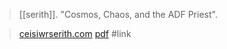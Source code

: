 > [[serith]]. "Cosmos, Chaos, and the ADF Priest".

> [ceisiwrserith.com](http://www.ceisiwrserith.com/ritual/theory/cosmoschaos.htm)
> [pdf](a/serithIDK-cosmos.pdf)
> #link 